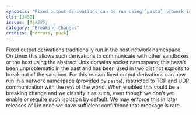 ```yaml
---
synopsis: "Fixed output derivations can be run using `pasta` network isolation"
cls: [3452]
issues: [fj#285]
category: "Breaking Changes"
credits: [horrors, puck]
---
```


Fixed output derivations traditionally run in the host network namespace.
On Linux this allows such derivations to communicate with other sandboxes
or the host using the abstract Unix domains socket namespace; this hasn't
been unproblematic in the past and has been used in two distinct exploits
to break out of the sandbox. For this reason fixed output derivations can
now run in a network namespace (provided by [`pasta`]), restricted to TCP
and UDP communication with the rest of the world. When enabled this could
be a breaking change and we classify it as such, even though we don't yet
enable or require such isolation by default. We may enforce this in later
releases of Lix once we have sufficient confidence that breakage is rare.

[`pasta`]: https://passt.top/
